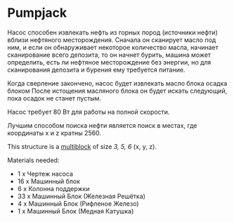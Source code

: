 # Pumpjack

Насос способен извлекать нефть из горных пород (источники нефти) вблизи нефтяного месторождения.
Сначала он сканирует масло под ним, и если он обнаруживает некоторое количество масла, начинает сканирование всего депозита,
то он начнет бурить, машина может определить, есть ли нефтяное месторождение без энергии,
но для сканирования депозита и бурения ему требуется питание.

Когда сверление закончено, насос будет извлекать масло блока осадка блоком
После истощения масляного блока он будет искать следующий, пока осадок не станет пустым.

Насос требует 80 Вт для работы на полной скорости.

Лучшим способом поиска нефти является поиск в местах, где координаты x и z кратны 2560.

This structure is a [multiblock](../../3-multiblocks.md) of size *3, 5, 6* (x, y, z).

Materials needed:
- 1 x Чертеж насоса
- 16 x Машинный блок
- 6 x Колонна поддержки
- 33 x Машинный Блок (Железная Решётка)
- 4 x Машинный Блок (Рифленое Железо)
- 1 x Машинный Блок (Медная Катушка)